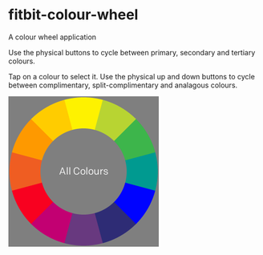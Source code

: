 # fitbit-colour-wheel

A colour wheel application

Use the physical buttons to cycle between primary, secondary and
tertiary colours.

Tap on a colour to select it. Use the physical up and down buttons to cycle
between complimentary, split-complimentary and analagous colours.

![Colour Wheel](./ColorWheel.png)
